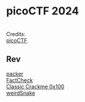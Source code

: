 # picoCTF 2024

<br/>Credits:
<br/>[picoCTF](https://play.picoctf.org/events/73)

## Rev

[packer](rev/packer/README.md)
<br/>[FactCheck](rev/factcheck/README.md)
<br/>[Classic Crackme 0x100](rev/classic_crackme_0x100/README.md)
<br/>[weirdSnake](rev/weirdsnake/README.md)
